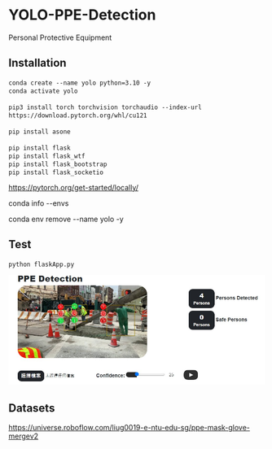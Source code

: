 # YOLO-PPE-Detection

Personal Protective Equipment

## Installation

```
conda create --name yolo python=3.10 -y
conda activate yolo

pip3 install torch torchvision torchaudio --index-url https://download.pytorch.org/whl/cu121

pip install asone

pip install flask
pip install flask_wtf
pip install flask_bootstrap
pip install flask_socketio
```

https://pytorch.org/get-started/locally/

conda info --envs

conda env remove --name yolo -y

## Test

```
python flaskApp.py
```

![example1](/assets/1.jpg)

## Datasets

https://universe.roboflow.com/liug0019-e-ntu-edu-sg/ppe-mask-glove-mergev2
